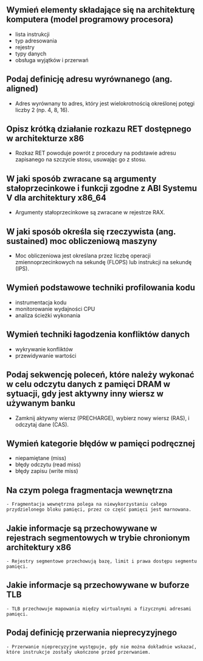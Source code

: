 ## Wymień elementy składające się na architekturę komputera (model programowy procesora)

- lista instrukcji
- typ adresowania
- rejestry
- typy danych
- obsługa wyjątków i przerwań

## Podaj definicję adresu wyrównanego (ang. aligned)

- Adres wyrównany to adres, który jest wielokrotnością określonej potęgi liczby 2 (np. 4, 8, 16).

## Opisz krótką działanie rozkazu RET dostępnego w architekturze x86

- Rozkaz RET powoduje powrót z procedury na podstawie adresu zapisanego na szczycie stosu, usuwając go z stosu.

## W jaki sposób zwracane są argumenty stałoprzecinkowe i funkcji zgodne z ABI Systemu V dla architektury x86_64

- Argumenty stałoprzecinkowe są zwracane w rejestrze RAX.

## W jaki sposób określa się rzeczywista (ang. sustained) moc obliczeniową maszyny

- Moc obliczeniowa jest określana przez liczbę operacji zmiennoprzecinkowych na sekundę (FLOPS) lub instrukcji na sekundę (IPS).

## Wymień podstawowe techniki profilowania kodu

- instrumentacja kodu
- monitorowanie wydajności CPU
- analiza ścieżki wykonania

## Wymień techniki łagodzenia konfliktów danych

- wykrywanie konfliktów
- przewidywanie wartości

## Podaj sekwencję poleceń, które należy wykonać w celu odczytu danych z pamięci DRAM w sytuacji, gdy jest aktywny inny wiersz w używanym banku

- Zamknij aktywny wiersz (PRECHARGE), wybierz nowy wiersz (RAS), i odczytaj dane (CAS).

## Wymień kategorie błędów w pamięci podręcznej

- niepamiętane (miss)
- błędy odczytu (read miss)
- błędy zapisu (write miss)

## Na czym polega fragmentacja wewnętrzna

    - Fragmentacja wewnętrzna polega na niewykorzystaniu całego przydzielonego bloku pamięci, przez co część pamięci jest marnowana.

## Jakie informacje są przechowywane w rejestrach segmentowych w trybie chronionym architektury x86

    - Rejestry segmentowe przechowują bazę, limit i prawa dostępu segmentu pamięci.

## Jakie informacje są przechowywane w buforze TLB

    - TLB przechowuje mapowania między wirtualnymi a fizycznymi adresami pamięci.

## Podaj definicję przerwania nieprecyzyjnego

    - Przerwanie nieprecyzyjne występuje, gdy nie można dokładnie wskazać, które instrukcje zostały ukończone przed przerwaniem.

